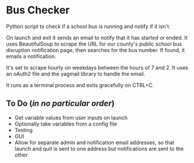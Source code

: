 # Bus Checker
Python script to check if a school bus is running and notify if it isn't.

On launch and exit it sends an email to notify that it has started or ended. It uses BeautifulSoup to scrape the URL for our county's public school bus disruption notification page, then searches for the bus number. If found, it emails a notification.

It's set to scrape hourly on weekdays between the hours of 7 and 2. It uses an oAuth2 file and the yagmail library to handle the email. 

It runs as a terminal process and exits gracefully on CTRL+C.

## To Do (_in no particular order_)

- Get variable values from user inputs on launch
- Optionally take variables from a config file
- Testing
- GUI
- Allow for separate admin and notification email addresses, so that launch and quit is sent to one address but notifications are sent to the other

